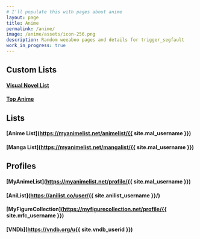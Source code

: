 ```yaml
---
# I'll populate this with pages about anime
layout: page
title: Anime
permalink: /anime/
image: /anime/assets/icon-256.png
description: Random weeaboo pages and details for trigger_segfault
work_in_progress: true
---
```

## Custom Lists

#### **[Visual Novel List](/anime/visualnovellist/)**
<!--
#### **[Merchandise List](/anime/merchlist/)** (Unofficial Only)
-->
#### **[Top Anime](/anime/top/)**

## Lists

#### **[Anime List](https://myanimelist.net/animelist/{{ site.mal_username }})**

#### **[Manga List](https://myanimelist.net/mangalist/{{ site.mal_username }})**

## Profiles

#### **[MyAnimeList](https://myanimelist.net/profile/{{ site.mal_username }})**

#### **[AniList](https://anilist.co/user/{{ site.anilist_username }}/)**

#### **[MyFigureCollection](https://myfigurecollection.net/profile/{{ site.mfc_username }})**

#### **[VNDb](https://vndb.org/u{{ site.vndb_userid }})**

